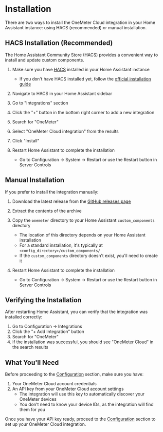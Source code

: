 # Installation

There are two ways to install the OneMeter Cloud integration in your Home Assistant instance: using HACS (recommended) or manual installation.

## HACS Installation (Recommended)

The Home Assistant Community Store (HACS) provides a convenient way to install and update custom components.

1. Make sure you have [HACS](https://hacs.xyz/) installed in your Home Assistant instance
   - If you don't have HACS installed yet, follow the [official installation guide](https://hacs.xyz/docs/installation/prerequisites)

2. Navigate to HACS in your Home Assistant sidebar

3. Go to "Integrations" section

4. Click the "+" button in the bottom right corner to add a new integration

5. Search for "OneMeter"

6. Select "OneMeter Cloud integration" from the results

7. Click "Install"

8. Restart Home Assistant to complete the installation
   - Go to Configuration → System → Restart or use the Restart button in Server Controls

## Manual Installation

If you prefer to install the integration manually:

1. Download the latest release from the [GitHub releases page](https://github.com/sadiablo/onemeter-hacs-integration/releases)

2. Extract the contents of the archive

3. Copy the `onemeter` directory to your Home Assistant `custom_components` directory
   - The location of this directory depends on your Home Assistant installation
   - For a standard installation, it's typically at `<config_directory>/custom_components/`
   - If the `custom_components` directory doesn't exist, you'll need to create it

4. Restart Home Assistant to complete the installation
   - Go to Configuration → System → Restart or use the Restart button in Server Controls

## Verifying the Installation

After restarting Home Assistant, you can verify that the integration was installed correctly:

1. Go to Configuration → Integrations
2. Click the "+ Add Integration" button
3. Search for "OneMeter"
4. If the installation was successful, you should see "OneMeter Cloud" in the search results

## What You'll Need

Before proceeding to the [Configuration](configuration.md) section, make sure you have:

1. Your OneMeter Cloud account credentials
2. An API key from your OneMeter Cloud account settings
   - The integration will use this key to automatically discover your OneMeter devices
   - You don't need to know your device IDs, as the integration will find them for you

Once you have your API key ready, proceed to the [Configuration](configuration.md) section to set up your OneMeter Cloud integration.